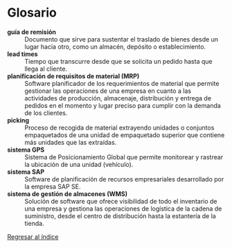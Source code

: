 # Glosario

<dl>

  <dt><strong>guía de remisión</strong></dt>
  <dd>Documento que sirve para sustentar el traslado de bienes desde un lugar hacia otro, como un almacén, depósito o establecimiento.</dd>

  <dt><strong>lead times</strong></dt>
  <dd>Tiempo que transcurre desde que se solicita un pedido hasta que llega al cliente.</dd>

  <dt><strong>planificación de requisitos de material (MRP)</strong></dt>
  <dd>Software planificador de los requerimientos de material que permite gestionar las operaciones de una empresa en cuanto a las actividades de producción, almacenaje,  distribución y entrega de pedidos en el momento y lugar preciso para cumplir con la demanda de los clientes.</dd>

  <dt><strong>picking</strong></dt>
  <dd>Proceso de recogida de material extrayendo unidades o conjuntos empaquetados de una unidad de empaquetado superior que contiene más unidades que las extraídas.</dd>

  <dt><strong>sistema GPS</strong></dt>
  <dd>Sistema de Posicionamiento Global que permite monitorear y rastrear la ubicación de una unidad (vehículo).</dd>

  <dt><strong>sistema SAP</strong></dt>
  <dd>Software de planificación de recursos empresariales desarrollado por la empresa SAP SE.</dd>

  <dt><strong>sistema de gestión de almacenes (WMS)</strong></dt>
  <dd>Solución de software que ofrece visibilidad de todo el inventario de una empresa y gestiona las operaciones de logística de la cadena de suministro, desde el centro de distribución hasta la estantería de la tienda.</dd>

</dl>

[Regresar al índice](../../README.md)
